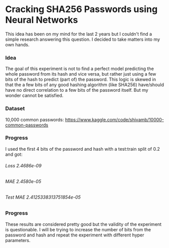 # Cracking SHA256 Passwords using Neural Networks

This idea has been on my mind for the last 2 years but I couldn't find a simple research answering this question. I decided to take matters into my own hands. 

### Idea
The goal of this experiment is not to find a perfect model predicting the whole password from its hash and vice versa, but rather just using a few bits of the hash to predict (part of) the password. This logic is skewed in that the a few bits of any good hashing algorithm (like SHA256) have/should have no direct correlation to a few bits of the password itself. But my wonder cannot be satisfied. 

### Dataset
10,000 common passwords: https://www.kaggle.com/code/shivamb/10000-common-passwords

### Progress
I used the first 4 bits of the password and hash with a test:train split of 0.2 and got:

###### Loss 2.4686e-09 

###### MAE 2.4580e-05

###### Test MAE 2.4125338313751854e-05

### Progress
These results are considered pretty good but the validity of the experiment is questionable. I will be trying to increase the number of bits from the password and hash and repeat the experiment with different hyper parameters.
